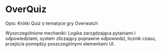 # OverQuiz
 
Opis: Krótki Quiz o tematyce gry Overwatch

Wyszczególnione mechaniki: 
Logika zarządzająca pytaniami i odpowiedziami, system zliczający poprawne odpowiedzi, licznik czasu, przejścia pomiędzy poszczególnymi elementami UI.
